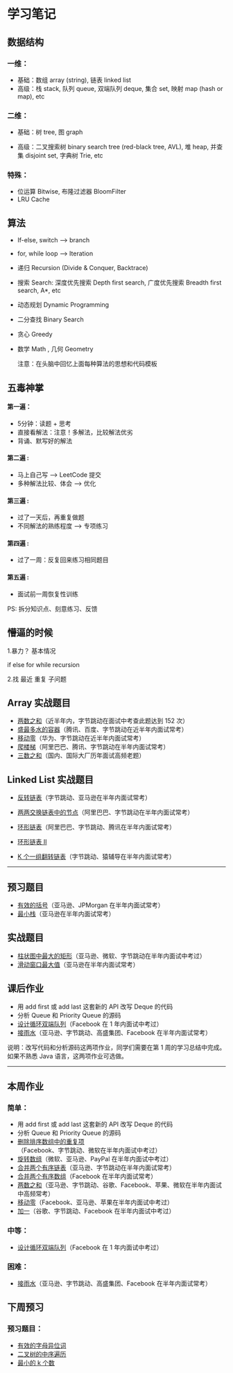 # 学习笔记

## 数据结构

### 一维：

- 基础：数组 array (string), 链表 linked list 
- 高级：栈 stack, 队列 queue, 双端队列 deque, 集合 set, 映射 map (hash or map), etc 

### 二维：

- 基础：树 tree, 图 graph

- 高级：二叉搜索树 binary search tree (red-black tree, AVL), 堆 heap, 并查集 disjoint set, 字典树 Trie, etc 

### 特殊：

- 位运算 Bitwise, 布隆过滤器 BloomFilter
- LRU Cache 

## 算法

- If-else, switch —> branch

- for, while loop —> Iteration  

- 递归 Recursion (Divide & Conquer, Backtrace) 

- 搜索 Search: 深度优先搜索 Depth first search, 广度优先搜索 Breadth first search, A*, etc

- 动态规划 Dynamic Programming  

- 二分查找 Binary Search 

- 贪心 Greedy 

- 数学 Math , 几何 Geometry 
  
  注意：在头脑中回忆上面每种算法的思想和代码模板 

## 五毒神掌

#### 第一遍：

- 5分钟：读题 + 思考
- 直接看解法：注意！多解法，比较解法优劣
- 背诵、默写好的解法 

#### 第二遍 :

- 马上自己写 —> LeetCode 提交 
- 多种解法比较、体会 —> 优化 

#### 第三遍 :

- 过了一天后，再重复做题 
- 不同解法的熟练程度 —> 专项练习 

#### 第四遍 :

- 过了一周：反复回来练习相同题目 

#### 第五遍 :

- 面试前一周恢复性训练 

PS: 拆分知识点、刻意练习、反馈 

## 懵逼的时候

1.暴力？ 基本情况

if else for while recursion

2.找 最近 重复 子问题

## Array 实战题目

- [两数之和](https://leetcode-cn.com/problems/two-sum/)（近半年内，字节跳动在面试中考查此题达到 152 次）
- [盛最多水的容器](https://leetcode-cn.com/problems/container-with-most-water/)（腾讯、百度、字节跳动在近半年内面试常考）
- [移动零](https://leetcode-cn.com/problems/move-zeroes/)（华为、字节跳动在近半年内面试常考）
- [爬楼梯](https://leetcode.com/problems/climbing-stairs/)（阿里巴巴、腾讯、字节跳动在半年内面试常考）
- [三数之和](https://leetcode-cn.com/problems/3sum/)（国内、国际大厂历年面试高频老题）

## Linked List 实战题目

- [反转链表](https://leetcode.com/problems/reverse-linked-list/)（字节跳动、亚马逊在半年内面试常考）

- [两两交换链表中的节点](https://leetcode.com/problems/swap-nodes-in-pairs)（阿里巴巴、字节跳动在半年内面试常考）

- [环形链表](https://leetcode.com/problems/linked-list-cycle)（阿里巴巴、字节跳动、腾讯在半年内面试常考）

- [环形链表 II](https://leetcode.com/problems/linked-list-cycle-ii)

- [K 个一组翻转链表](https://leetcode.com/problems/reverse-nodes-in-k-group/)（字节跳动、猿辅导在半年内面试常考）

---

## 预习题目

- [有效的括号](https://leetcode-cn.com/problems/valid-parentheses/)（亚马逊、JPMorgan 在半年内面试常考）
- [最小栈](https://leetcode-cn.com/problems/min-stack/)（亚马逊在半年内面试常考）

## 实战题目

- [柱状图中最大的矩形](https://leetcode-cn.com/problems/largest-rectangle-in-histogram)（亚马逊、微软、字节跳动在半年内面试中考过）
- [滑动窗口最大值](https://leetcode-cn.com/problems/sliding-window-maximum)（亚马逊在半年内面试常考）

## 课后作业

- 用 add first 或 add last 这套新的 API 改写 Deque 的代码
- 分析 Queue 和 Priority Queue 的源码
- [设计循环双端队列](https://leetcode.com/problems/design-circular-deque)（Facebook 在 1 年内面试中考过）
- [接雨水](https://leetcode.com/problems/trapping-rain-water/)（亚马逊、字节跳动、高盛集团、Facebook 在半年内面试常考）

说明：改写代码和分析源码这两项作业，同学们需要在第 1 周的学习总结中完成。如果不熟悉 Java 语言，这两项作业可选做。

---

## 本周作业

### 简单：

- 用 add first 或 add last 这套新的 API 改写 Deque 的代码
- 分析 Queue 和 Priority Queue 的源码
- [删除排序数组中的重复项](https://leetcode-cn.com/problems/remove-duplicates-from-sorted-array/)（Facebook、字节跳动、微软在半年内面试中考过）
- [旋转数组](https://leetcode-cn.com/problems/rotate-array/)（微软、亚马逊、PayPal 在半年内面试中考过）
- [合并两个有序链表](https://leetcode-cn.com/problems/merge-two-sorted-lists/)（亚马逊、字节跳动在半年内面试常考）
- [合并两个有序数组](https://leetcode-cn.com/problems/merge-sorted-array/)（Facebook 在半年内面试常考）
- [两数之和](https://leetcode-cn.com/problems/two-sum/)（亚马逊、字节跳动、谷歌、Facebook、苹果、微软在半年内面试中高频常考）
- [移动零](https://leetcode-cn.com/problems/move-zeroes/)（Facebook、亚马逊、苹果在半年内面试中考过）
- [加一](https://leetcode-cn.com/problems/plus-one/)（谷歌、字节跳动、Facebook 在半年内面试中考过）

### 中等：

- [设计循环双端队列](https://leetcode.com/problems/design-circular-deque)（Facebook 在 1 年内面试中考过）

### 困难：

- [接雨水](https://leetcode.com/problems/trapping-rain-water/)（亚马逊、字节跳动、高盛集团、Facebook 在半年内面试常考）

## 下周预习

### 预习题目：

- [有效的字母异位词](https://leetcode-cn.com/problems/valid-anagram/description/)
- [二叉树的中序遍历](https://leetcode-cn.com/problems/binary-tree-inorder-traversal/)
- [最小的 k 个数](https://leetcode-cn.com/problems/zui-xiao-de-kge-shu-lcof/)